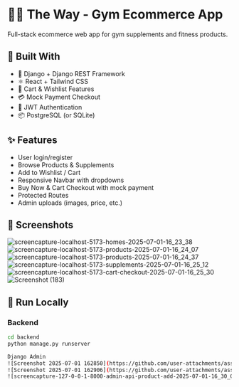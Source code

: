 # 🏋️‍♂️ The Way - Gym Ecommerce App

Full-stack ecommerce web app for gym supplements and fitness products.

## 🔧 Built With
- 🐍 Django + Django REST Framework
- ⚛️ React + Tailwind CSS
- 🛒 Cart & Wishlist Features
- 💳 Mock Payment Checkout
- 🔐 JWT Authentication
- 📦 PostgreSQL (or SQLite)

## ✨ Features
- User login/register
- Browse Products & Supplements
- Add to Wishlist / Cart
- Responsive Navbar with dropdowns
- Buy Now & Cart Checkout with mock payment
- Protected Routes
- Admin uploads (images, price, etc.)

## 📸 Screenshots
![screencapture-localhost-5173-homes-2025-07-01-16_23_38](https://github.com/user-attachments/assets/0da80f2a-789e-4a01-985f-b68fea33a8b8)
![screencapture-localhost-5173-products-2025-07-01-16_24_07](https://github.com/user-attachments/assets/1293b199-1ffe-4d78-9a8a-807275762362)
![screencapture-localhost-5173-products-2025-07-01-16_24_37](https://github.com/user-attachments/assets/5334448a-c24b-418d-9cf9-c15ff9df87fb)
![screencapture-localhost-5173-supplements-2025-07-01-16_25_12](https://github.com/user-attachments/assets/539d7f1e-f93c-4971-afd1-ee4a017dc2c8)
![screencapture-localhost-5173-cart-checkout-2025-07-01-16_25_30](https://github.com/user-attachments/assets/cfe6de77-96f6-4da2-ba22-f701a7717bda)
![Screenshot (183)](https://github.com/user-attachments/assets/e2c11507-04e4-4861-8c60-f52678778497)


## 🚀 Run Locally

### Backend
```bash
cd backend
python manage.py runserver

Django Admin
![Screenshot 2025-07-01 162850](https://github.com/user-attachments/assets/91e0243f-bb91-4636-a5c0-7e24939a1d2f)
![Screenshot 2025-07-01 162906](https://github.com/user-attachments/assets/9bf01b76-bd6b-4e5f-b606-789e49727680)
![screencapture-127-0-0-1-8000-admin-api-product-add-2025-07-01-16_30_04](https://github.com/user-attachments/assets/ae1d61a1-a110-4d14-9aa6-cef16af11ecc)





